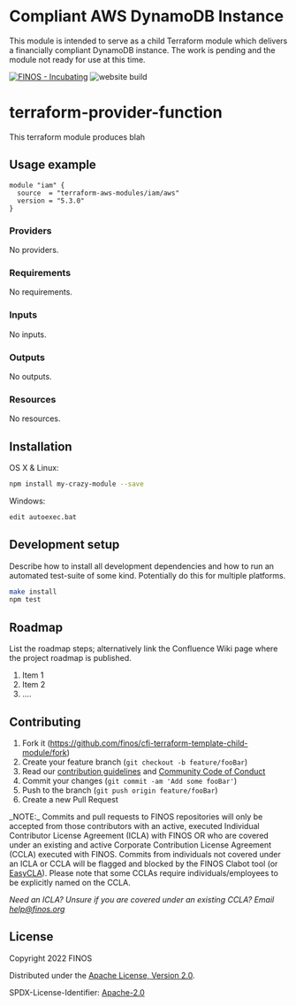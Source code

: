 # Compliant AWS DynamoDB Instance

This module is intended to serve as a child Terraform module which delivers a financially compliant DynamoDB instance.
The work is pending and the module not ready for use at this time.

<!-- BEGIN_TF_DOCS -->
[![FINOS - Incubating](https://cdn.jsdelivr.net/gh/finos/contrib-toolbox@master/images/badge-incubating.svg)](https://finosfoundation.atlassian.net/wiki/display/FINOS/Incubating)
![website build](https://github.com/finos/cfi-terraform-template-child-module/workflows/Docusaurus-website-build/badge.svg)

# terraform-provider-function

This terraform module produces blah

## Usage example
```hcl
module "iam" {
  source  = "terraform-aws-modules/iam/aws"
  version = "5.3.0"
}
```

### Providers

No providers.

### Requirements

No requirements.

### Inputs

No inputs.

### Outputs

No outputs.

### Resources

No resources.

## Installation

OS X & Linux:

```sh
npm install my-crazy-module --save
```

Windows:

```sh
edit autoexec.bat
```
## Development setup

Describe how to install all development dependencies and how to run an automated test-suite of some kind. Potentially do this for multiple platforms.

```sh
make install
npm test
```
## Roadmap

List the roadmap steps; alternatively link the Confluence Wiki page where the project roadmap is published.

1. Item 1
2. Item 2
3. ....

## Contributing

1. Fork it (<https://github.com/finos/cfi-terraform-template-child-module/fork>)
2. Create your feature branch (`git checkout -b feature/fooBar`)
3. Read our [contribution guidelines](.github/CONTRIBUTING.md) and [Community Code of Conduct](https://www.finos.org/code-of-conduct)
4. Commit your changes (`git commit -am 'Add some fooBar'`)
5. Push to the branch (`git push origin feature/fooBar`)
6. Create a new Pull Request

\_NOTE:\_ Commits and pull requests to FINOS repositories will only be accepted from those contributors with an active, executed Individual Contributor License Agreement (ICLA) with FINOS OR who are covered under an existing and active Corporate Contribution License Agreement (CCLA) executed with FINOS. Commits from individuals not covered under an ICLA or CCLA will be flagged and blocked by the FINOS Clabot tool (or [EasyCLA](https://community.finos.org/docs/governance/Software-Projects/easycla)). Please note that some CCLAs require individuals/employees to be explicitly named on the CCLA.

*Need an ICLA? Unsure if you are covered under an existing CCLA? Email [help@finos.org](mailto:help@finos.org)*

## License

Copyright 2022 FINOS

Distributed under the
[Apache License, Version 2.0](http://www.apache.org/licenses/LICENSE-2.0).

SPDX-License-Identifier: [Apache-2.0](https://spdx.org/licenses/Apache-2.0)
<!-- END_TF_DOCS -->


